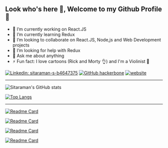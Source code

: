 ## Look who's here 👀, Welcome to my Github Profile 👋

- 🔭 I’m currently working on React.JS
- 🌱 I’m currently learning Redux
- 👯 I’m looking to collaborate on React.JS, Node,js and Web Development projects
- 🤔 I’m looking for help with Redux
- 💬 Ask me about anything
- ⚡ Fun fact: I love cartoons (Rick and Morty 👌) and I'm a Violinist 🎻

[![Linkedin: sitaraman-s-b4647375](https://img.shields.io/badge/-Sitaraman-blue?style=flat-square&logo=Linkedin&logoColor=white&link=https://www.linkedin.com/in/imthepk/)](https://www.linkedin.com/in/imthepk/)
[![GitHub hackerbone](https://img.shields.io/github/followers/hackerbone?label=follow&style=social)](https://github.com/iampawan)
[![website](https://img.shields.io/badge/PortfolioWebsite-Sitaraman-2648ff?style=flat-square&logo=google-chrome)](https://hackerbone.github.io/)

---

![Sitaraman's GitHub stats](https://github-readme-stats.vercel.app/api?username=hackerbone&show_icons=true&theme=radical)

[![Top Langs](https://github-readme-stats.vercel.app/api/top-langs/?username=hackerbone&langs_count=8&theme=radical)](https://github.com/anuraghazra/github-readme-stats)

---

[![Readme Card](https://github-readme-stats.vercel.app/api/pin/?username=hackerbone&repo=hackerbone.github.io&theme=radical)](https://github.com/anuraghazra/github-readme-stats)


[![Readme Card](https://github-readme-stats.vercel.app/api/pin/?username=hackerbone&repo=otic&theme=radical)](https://github.com/anuraghazra/github-readme-stats)

[![Readme Card](https://github-readme-stats.vercel.app/api/pin/?username=hackerbone&repo=encredx-react&theme=radical)](https://github.com/anuraghazra/github-readme-stats)

[![Readme Card](https://github-readme-stats.vercel.app/api/pin/?username=hackerbone&repo=hyperloop-clone&theme=radical)](https://github.com/anuraghazra/github-readme-stats)
